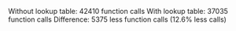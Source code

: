 Without lookup table: 42410 function calls
With lookup table: 37035 function calls 
Difference: 5375 less function calls (12.6% less calls)

